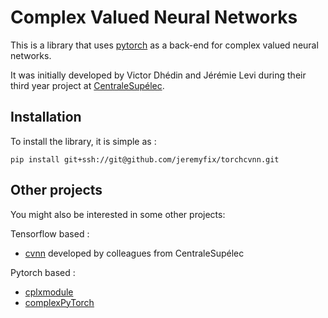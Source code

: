 # Complex Valued Neural Networks

This is a library that uses [pytorch](https://pytorch.org) as a back-end for complex valued neural networks.

It was initially developed by Victor Dhédin and Jérémie Levi during their third year project at [CentraleSupélec](https://www.centralesupelec.fr/). 

## Installation

To install the library, it is simple as :

```
pip install git+ssh://git@github.com/jeremyfix/torchcvnn.git
```


## Other projects

You might also be interested in some other projects: 

Tensorflow based : 

- [cvnn](https://github.com/NEGU93/cvnn) developed by colleagues from CentraleSupélec

Pytorch based : 

- [cplxmodule](https://github.com/ivannz/cplxmodule)
- [complexPyTorch](https://github.com/wavefrontshaping/complexPyTorch)
